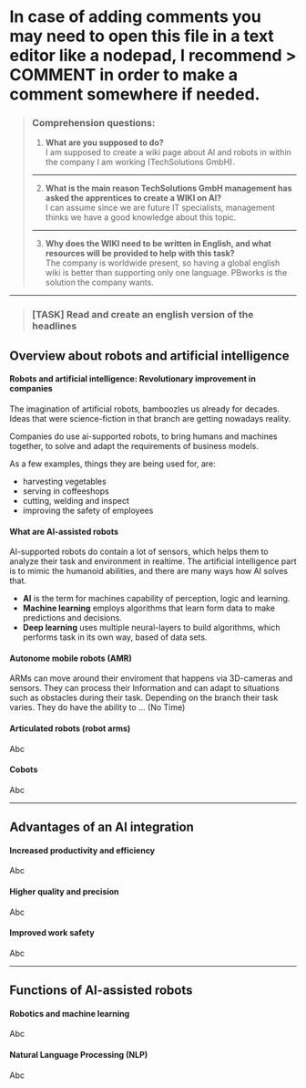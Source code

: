 # In case of adding comments you may need to open this file in a text editor like a nodepad, I recommend > COMMENT in order to make a comment somewhere if needed.

> ### Comprehension questions:
>1.	**What are you supposed to do?**<br>
    I am supposed to create a wiki page about AI and robots in within the company I am working (TechSolutions GmbH).
> ---
> 2.	**What is the main reason TechSolutions GmbH management has asked the apprentices to create a WIKI on AI?**<br>
    I can assume since we are future IT specialists, management thinks we have a good knowledge about this topic.
> ---
> 3. **Why does the WIKI need to be written in English, and what resources will be provided to help with this task?**<br>
   The company is worldwide present, so having a global english wiki is better than supporting only one language. PBworks is the solution the company wants.
---
> ### [TASK] Read and create an english version of the headlines


## Overview about robots and artificial intelligence
#### Robots and artificial intelligence: Revolutionary improvement in companies
The imagination of artificial robots, bamboozles us already for decades.
Ideas that were science-fiction in that branch are getting nowadays reality.

Companies do use ai-supported robots, to bring humans and machines together, to solve and adapt the
requirements of business models.

As a few examples, things they are being used for, are:
- harvesting vegetables
- serving in coffeeshops
- cutting, welding and inspect
- improving the safety of employees

#### What are AI-assisted robots
AI-supported robots do contain a lot of sensors, which helps them to analyze 
their task and environment in realtime. The artificial intelligence part is to mimic the
humanoid abilities, and there are many ways how AI solves that. 

- **AI** is the term for machines capability of perception, logic and learning.
- **Machine learning** employs algorithms that learn form data to make predictions and decisions.
- **Deep learning** uses multiple neural-layers to build algorithms, which performs task in its own way, based of data sets.

#### Autonome mobile robots (AMR)
ARMs can move around their enviroment that happens via 3D-cameras and sensors. They can process their
 Information and can adapt to situations such as obstacles during their task. Depending on the branch 
their task varies. They do have the ability to ... (No Time) 

#### Articulated robots (robot arms)
Abc
#### Cobots
Abc

---
## Advantages of an AI integration
#### Increased productivity and efficiency
Abc
#### Higher quality and precision
Abc
#### Improved work safety
Abc

---
## Functions of AI-assisted robots
#### Robotics and machine learning
Abc
#### Natural Language Processing (NLP)
Abc